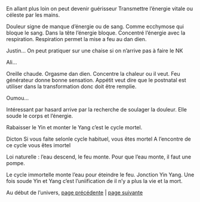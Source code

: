 En allant plus loin on peut devenir guérisseur Transmettre l’énergie vitale ou céleste par les mains.

Douleur signe de manque d’énergie ou de sang.  Comme ecchymose qui bloque le sang. Dans la tête l’énergie bloque. Concentré l’énergie avec la respiration. Respiration permet la mise a feu au dan dien.

Justin…
On peut pratiquer sur une chaise si on n’arrive pas à faire le NK

Ali…

Oreille chaude. Orgasme dan dien. Concentre la chaleur ou il veut. 
Feu générateur donne bonne sensation. Appétit veut dire que le postnatal est utiliser dans la transformation donc doit être remplie. 

Oumou…

Intéressant par hasard arrive par la recherche de soulager la douleur. Elle soude le corps et l’énergie. 

Rabaisser le Yin et monter le Yang c’est le cycle mortel. 

Dicton Si vous faite selonle cycle habituel, vous êtes mortel 
A l’encontre de ce cycle vous êtes imortel

Loi naturelle : l’eau descend, le feu monte. 
Pour que l’eau monte, il faut une pompe. 

Le cycle immortelle  monte l’eau pour éteindre le feu. Jonction Yin Yang. Une fois soude Yin et Yang c’est l’uniification de il n’y a plus la vie et la mort. 

Au début de l’univers,
[page précédente](2024-03-03-08.md) | [page suivante](2024-03-03-10.md)